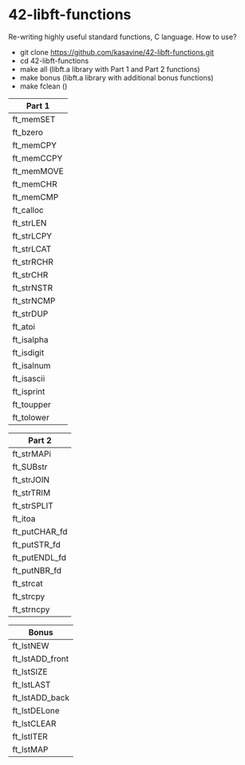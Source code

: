 # 42-libft-functions
Re-writing highly useful standard functions, C language.
How to use?
- git clone https://github.com/kasavine/42-libft-functions.git
- cd 42-libft-functions
- make all (libft.a library with Part 1 and Part 2 functions)
- make bonus (libft.a library with additional bonus functions)
- make fclean ()

| Part 1  | 
|---|
| ft_memSET |
| ft_bzero |
| ft_memCPY |
| ft_memCCPY |
| ft_memMOVE |
| ft_memCHR |
| ft_memCMP |
| ft_calloc |
| ft_strLEN |
| ft_strLCPY |
| ft_strLCAT | 
| ft_strRCHR | 
| ft_strCHR |
| ft_strNSTR |
| ft_strNCMP |
| ft_strDUP |
| ft_atoi |
| ft_isalpha |
| ft_isdigit |
| ft_isalnum |
| ft_isascii |
| ft_isprint |
| ft_toupper |
| ft_tolower |


| Part 2 |
|---|
| ft_strMAPi |
| ft_SUBstr |
| ft_strJOIN |
| ft_strTRIM |
| ft_strSPLIT |
| ft_itoa |
| ft_putCHAR_fd |
| ft_putSTR_fd |
| ft_putENDL_fd |
| ft_putNBR_fd |
| ft_strcat	|
| ft_strcpy |
| ft_strncpy |


|  Bonus |
|---|
| ft_lstNEW |
| ft_lstADD_front |
| ft_lstSIZE |
| ft_lstLAST |
| ft_lstADD_back |
| ft_lstDELone |
| ft_lstCLEAR |
| ft_lstITER |
| ft_lstMAP |
